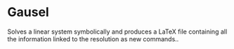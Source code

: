 Gausel
======

Solves a linear system symbolically and produces a LaTeX file containing all the information linked to the resolution as new commands..
